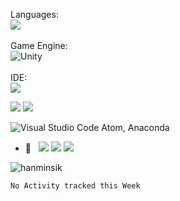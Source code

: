 Languages:  
<img src="https://img.shields.io/badge/C&thinsp;%23-7F00FF?style=for-the-badge&logo=.net&logoColor=white?"/>
<br>
<br>
Game Engine:  
<img alt="Unity" src="https://img.shields.io/badge/unity%20-%23000000.svg?&style=for-the-badge&logo=unity&logoColor=white"/>
<br>
<br>
IDE:  
<img src="https://img.shields.io/badge/Rider-fc0d3d?&style=for-the-badge&logo=rider&logoColor=white"/>



<img src="https://img.shields.io/badge/git%20-%23F05033.svg?&style=for-the-badge&logo=git&logoColor=white"/> <img src="https://img.shields.io/badge/github%20-212121.svg?&style=for-the-badge&logo=github&logoColor=white"/> 


 ![Visual Studio Code](https://img.shields.io/badge/-VsCode-2C2C32?style=flat-square&logo=rider&logoColor=0078D7) Atom, Anaconda
- 🎨 &nbsp;
 <img src="https://img.shields.io/badge/adobe%20photoshop%20-%2331A8FF.svg?&style=for-the-badge&logo=adobe%20photoshop&logoColor=white"/> <img src="https://img.shields.io/badge/figma%20-%23F24E1E.svg?&style=for-the-badge&logo=figma&logoColor=white"/>  <img src="https://img.shields.io/badge/adobe%20xd%20-%23FF26BE.svg?&style=for-the-badge&logo=adobe%20xd&logoColor=white"/>
<img align="center" src="https://github-readme-streak-stats.herokuapp.com/?user=hanminsik&count_private=true&theme=radical" alt="hanminsik" />

<!--START_SECTION:waka-->
```text
No Activity tracked this Week
```
<!--END_SECTION:waka-->

